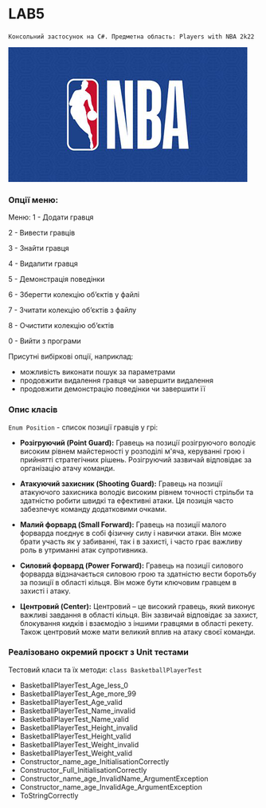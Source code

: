 # LAB5
`Консольний застосунок на С#. Предметна область: Players with NBA 2k22`


![Logo](https://github.com/HordiiHavrylenko/Lab_5/blob/master/logo.png)
### Опції меню:
Меню:
1 - Додати гравця

2 - Вивести гравців

3 - Знайти гравця

4 - Видалити гравця

5 - Демонстрація поведінки

6 - Зберегти колекцію об’єктів у файлі

7 - Зчитати колекцію об’єктів з файлу

8 - Очистити колекцію об’єктів

0 - Вийти з програми

Присутні вибіркові опції, наприклад:
- можливість виконати пошук за параметрами
- продовжити видалення гравця чи завершити видалення
- продовжити демонстрацію поведінки чи завершити її
 
### Опис класів

`Enum Position` - список позиції гравців у грі:

- **Розігруючий (Point Guard):** Гравець на позиції розігруючого володіє високим рівнем майстерності у розподілі м'яча, керуванні грою і прийнятті стратегічних рішень. Розігруючий зазвичай відповідає за організацію атачу команди.

- **Атакуючий захисник (Shooting Guard):** Гравець на позиції атакуючого захисника володіє високим рівнем точності стрільби та здатністю робити швидкі та ефективні атаки. Ця позиція часто забезпечує команду додатковими очками.

- **Малий форвард (Small Forward):** Гравець на позиції малого форварда поєднує в собі фізичну силу і навички атаки. Він може брати участь як у забиванні, так і в захисті, і часто грає важливу роль в утриманні атак супротивника.

- **Силовий форвард (Power Forward):** Гравець на позиції силового форварда відзначається силовою грою та здатністю вести боротьбу за позиції в області кільця. Він може бути ключовим гравцем в захисті і атаку.

- **Центровий (Center):** Центровий – це високий гравець, який виконує важливі завдання в області кільця. Він зазвичай відповідає за захист, блокування кидків і взаємодію з іншими гравцями в області рекету. Також центровий може мати великий вплив на атаку своєї команди.

### Реалізовано окремий проєкт з Unit тестами
Тестовий класи та їх методи:
`class BasketballPlayerTest`
- BasketballPlayerTest_Age_less_0
- BasketballPlayerTest_Age_more_99
- BasketballPlayerTest_Age_valid
- BasketballPlayerTest_Name_invalid
- BasketballPlayerTest_Name_valid
- BasketballPlayerTest_Height_invalid
- BasketballPlayerTest_Height_valid
- BasketballPlayerTest_Weight_invalid
- BasketballPlayerTest_Weight_valid
- Constructor_name_age_InitialisationCorrectly
- Constructor_Full_InitialisationCorrectly
- Constructor_name_age_InvalidName_ArgumentException
- Constructor_name_age_InvalidAge_ArgumentException
- ToStringCorrectly
